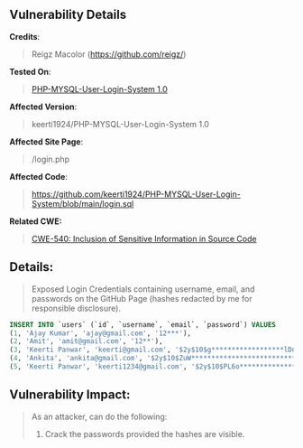 ## Vulnerability Details

**Credits**: 
> Reigz Macolor (https://github.com/reigz/)<br/>

**Tested On**:
> [PHP-MYSQL-User-Login-System 1.0](https://github.com/keerti1924/PHP-MYSQL-User-Login-System) <br/>

**Affected Version**:
> keerti1924/PHP-MYSQL-User-Login-System 1.0

**Affected Site Page**: 
> /login.php<br/>

**Affected Code**: 
> <https://github.com/keerti1924/PHP-MYSQL-User-Login-System/blob/main/login.sql> <br/>

**Related CWE:**
> [CWE-540: Inclusion of Sensitive Information in Source Code](https://cwe.mitre.org/data/definitions/540.html)

## **Details:**
> Exposed Login Credentials containing username, email, and passwords on the GitHub Page (hashes redacted by me for responsible disclosure).

```SQL 
INSERT INTO `users` (`id`, `username`, `email`, `password`) VALUES
(1, 'Ajay Kumar', 'ajay@gmail.com', '12***'),
(2, 'Amit', 'amit@gmail.com', '12**'),
(3, 'Keerti Panwar', 'keerti@gmail.com', '$2y$10$g******************lDntZ7ZXDD*********'),
(4, 'Ankita', 'ankita@gmail.com', '$2y$10$ZuW****************************pyEyRhtK'),
(5, 'Keerti Panwar', 'keerti1234@gmail.com', '$2y$10$PL6o************************osRIWEh1H.0Zi');
```

## **Vulnerability Impact:**
> As an attacker, can do the following:
> 1. Crack the passwords provided the hashes are visible.
